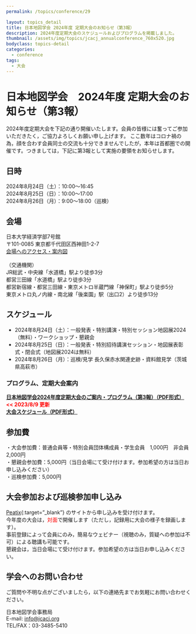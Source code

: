 ```yaml
---
permalink: /topics/conference/29

layout: topics_detail
title: 日本地図学会 2024年度 定期大会のお知らせ（第3報）
description: 2024年度定期大会のスケジュールおよびプログラムを掲載しました。
thumbnail: /assets/img/topics/jcacj_annualconference_760x520.jpg
bodyclass: topics-detail
categories:
  - conference
tags:
  - 大会
---
```


# 日本地図学会　2024年度 定期大会のお知らせ（第3報）

2024年度定期大会を下記の通り開催いたします。会員の皆様には奮ってご参加いただきたく，ご協力よろしくお願い申し上げます。
ここ数年はコロナ禍の為，顔を合わす会員同士の交流も十分できませんでしたが，本年は首都圏での開催です。つきましては，下記に第3報として実施の要領をお知らせします。

## 日時
2024年8月24日（土）：10:00～16:45<br>
2024年8月25日（日）：10:00～17:00<br>
2024年8月26日（月）：9:00～18:00（巡検）

## 会場
日本大学経済学部7号館<br>
〒101-0085 東京都千代田区西神田1-2-7<br>
[会場へのアクセス・案内図](https://www.eco.nihon-u.ac.jp/access/)<br>
<br>
（交通機関）<br>
JR総武・中央線「水道橋」駅より徒歩3分<br>
都営三田線「水道橋」駅より徒歩3分<br>
都営新宿線・都営三田線・東京メトロ半蔵門線「神保町」駅より徒歩5分<br>
東京メトロ丸ノ内線・南北線「後楽園」駅（出口2）より徒歩13分<br>

## スケジュール
- 2024年8月24日（土）：一般発表・特別講演・特別セッション地図展2024（無料）・ワークショップ・懇親会
- 2024年8月25日（日）：一般発表・特別招待講演セッション・地図展表彰式・閉会式（地図展2024は無料）
- 2024年8月26日（月）：巡検/見学 長久保赤水関連史跡・資料館見学（茨城県高萩市）

### プログラム、定期大会案内
**[日本地図学会2024年度定期大会のご案内・プログラム（第3報）（PDF形式）](../../archive/file/program/2024Tokyo_program.pdf)<span style="color: red; "> << 2023/8/9 更新</span>**<br>
**[大会スケジュール（PDF形式）](../../archive/file/program/2024Tokyo_Schedule.pdf)<span style="color: red; "></span>**<br>

## 参加費
・大会参加費：普通会員等・特別会員団体構成員・学生会員　1,000円　非会員　2,000円<br>
・懇親会参加費：5,000円（当日会場にて受け付けます。参加希望の方は当日お申し込みください）<br>
・巡検参加費：5,000円<br>

## 大会参加および巡検参加申し込み
 [Peatix](https://jcacj.peatix.com/){:target=”_blank”} のサイトから申し込みを受け付けます。<br>
今年度の大会は，<span style="color: red; ">対面</span>で開催します（ただし，記録用に大会の様子を録画します）。<br>
事前登録によって会員にのみ，簡易なウェビナー（視聴のみ，質疑への参加は不可）による聴講も可能です。<br>
懇親会は，当日会場にて受け付けます。参加希望の方は当日お申し込みください。

## 学会へのお問い合わせ
ご質問や不明な点がございましたら，以下の連絡先までお気軽にお問い合わせください。

日本地図学会事務局<br>
E-mail: [info@jcacj.org](<mailto:info@jcacj.org>)<br>
TEL/FAX：03-3485-5410
